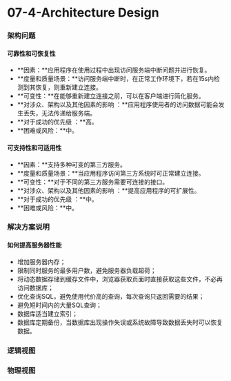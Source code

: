 # 07-4-Architecture Design

### 架构问题

#### 可靠性和可恢复性

- **因素：**应用程序在使用过程中出现访问服务端中断问题并进行恢复。
- **度量和质量场景：**访问服务端中断时，在正常工作环境下，若在15s内检测到其恢复，则重新建立连接。
- **可变性：**在能够重新建立连接之前，可以在客户端进行简化服务。
- **对涉众、架构以及其他因素的影响 ：**应用程序使用者的访问数据可能会发生丢失，无法传递给服务端。
- **对于成功的优先级 ：**高。
- **困难或风险：**中。

#### 可支持性和可适用性

- **因素：**支持多种可变的第三方服务。
- **度量和质量场景：**当应用程序访问第三方系统时可正常建立连接。
- **可变性：**对于不同的第三方服务需要可连接的接口。
- **对涉众、架构以及其他因素的影响 ：**提高应用程序的可扩展性。
- **对于成功的优先级 ：**中。
- **困难或风险：**中。

### 解决方案说明

#### 如何提高服务器性能

- 增加服务器内存；
- 限制同时服务的最多用户数，避免服务器负载超荷；
- 将动态数据存储到缓存文件中，浏览器获取页面时直接获取这些文件，不必再访问数据库；
- 优化查询SQL，避免使用代价高的查询，每次查询只返回需要的结果；
- 避免短时间内的大量SQL查询；
- 数据库适当建立索引；
- 数据库定期备份，当数据库出现操作失误或系统故障导致数据丢失时可以恢复数据。

### 逻辑视图

### 物理视图